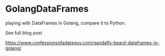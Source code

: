 # GolangDataFrames
playing with DataFrames in Golang, compare it to Python.

See full blog post

https://www.confessionsofadataguy.com/gandalfs-beard-dataframes-in-golang/
